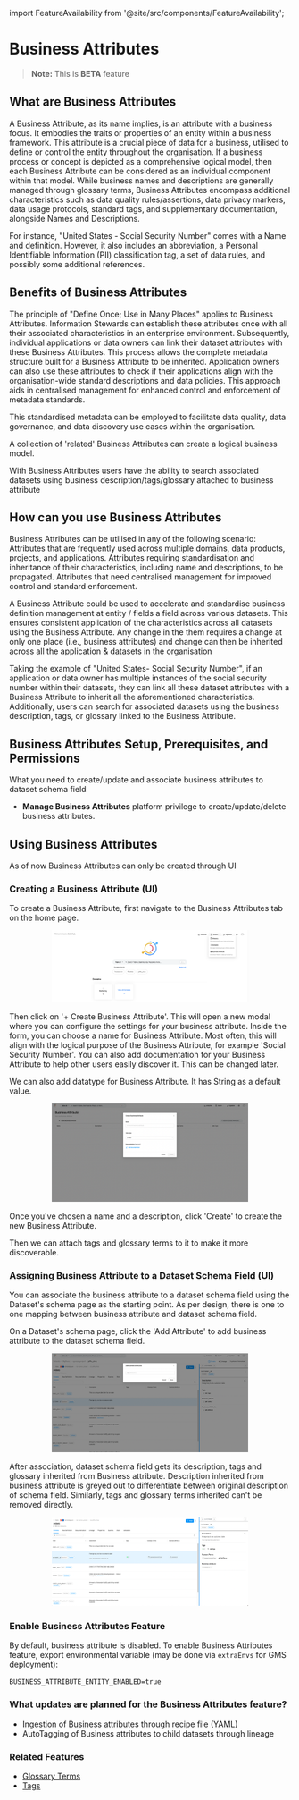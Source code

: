 import FeatureAvailability from '@site/src/components/FeatureAvailability';

# Business Attributes

<FeatureAvailability ossOnly />

>**Note:** This is <b>BETA</b> feature

## What are Business Attributes
A Business Attribute, as its name implies, is an attribute with a business focus. It embodies the traits or properties of an entity within a business framework. This attribute is a crucial piece of data for a business, utilised to define or control the entity throughout the organisation. If a business process or concept is depicted as a comprehensive logical model, then each Business Attribute can be considered as an individual component within that model. While business names and descriptions are generally managed through glossary terms, Business Attributes encompass additional characteristics such as data quality rules/assertions, data privacy markers, data usage protocols, standard tags, and supplementary documentation, alongside Names and Descriptions.

For instance, "United States - Social Security Number" comes with a Name and definition. However, it also includes an abbreviation, a Personal Identifiable Information (PII) classification tag, a set of data rules, and possibly some additional references.

## Benefits of Business Attributes
The principle of "Define Once; Use in Many Places" applies to Business Attributes. Information Stewards can establish these attributes once with all their associated characteristics in an enterprise environment. Subsequently, individual applications or data owners can link their dataset attributes with these Business Attributes. This process allows the complete metadata structure built for a Business Attribute to be inherited. Application owners can also use these attributes to check if their applications align with the organisation-wide standard descriptions and data policies. This approach aids in centralised management for enhanced control and enforcement of metadata standards.

This standardised metadata can be employed to facilitate data quality, data governance, and data discovery use cases within the organisation.

A collection of 'related' Business Attributes can create a logical business model.

With Business Attributes users have the ability to search associated datasets using business description/tags/glossary attached to business attribute
## How can you use Business Attributes
Business Attributes can be utilised in any of the following scenario:
Attributes that are frequently used across multiple domains, data products, projects, and applications.
Attributes requiring standardisation and inheritance of their characteristics, including name and descriptions, to be propagated.
Attributes that need centralised management for improved control and standard enforcement.

A Business Attribute could be used to accelerate and standardise business definition management at entity / fields a field across various datasets. This ensures consistent application of the characteristics across all datasets using the Business Attribute. Any change in the them requires a change at only one place (i.e., business attributes) and change can then be inherited across all the application & datasets in the organisation

Taking the example of "United States- Social Security Number", if an application or data owner  has multiple instances of the social security number within their datasets, they can link all these dataset attributes with a Business Attribute to inherit all the aforementioned characteristics. Additionally, users can search for associated datasets using the business description, tags, or glossary linked to the Business Attribute.

## Business Attributes Setup, Prerequisites, and Permissions
What you need to create/update and associate business attributes to dataset schema field

* **Manage Business Attributes** platform privilege to create/update/delete business attributes.

## Using Business Attributes
As of now Business Attributes can only be created through UI

### Creating a Business Attribute (UI)
To create a Business Attribute, first navigate to the Business Attributes tab on the home page.

<p align="center">
  <img width="70%"  src="https://raw.githubusercontent.com/datahub-project/static-assets/88472958703d5e9236f71bb457c1acd481d123af/imgs/business_attributes/businessattribute-tab.png"/>
</p>

Then click on '+ Create Business Attribute'.
This will open a new modal where you can configure the settings for your business attribute. Inside the form, you can choose a name for Business Attribute. Most often, this will align with the logical purpose of the Business Attribute, 
for example 'Social Security Number'. You can also add documentation for your Business Attribute to help other users easily discover it. This can be changed later. 

We can also add datatype for Business Attribute. It has String as a default value.

<p align="center">
  <img width="70%"  src="https://raw.githubusercontent.com/datahub-project/static-assets/88472958703d5e9236f71bb457c1acd481d123af/imgs/business_attributes/businessattribute-create.png"/>
</p>

Once you've chosen a name and a description, click 'Create' to create the new Business Attribute.

Then we can attach tags and glossary terms to it to make it more discoverable.

### Assigning Business Attribute to a Dataset Schema Field (UI)
You can associate the business attribute to a dataset schema field using the Dataset's schema page as the starting point. As per design, there is one to one mapping between business attribute and dataset schema field.

On a Dataset's schema page, click the 'Add Attribute' to add business attribute to the dataset schema field.

<p align="center">
  <img width="70%"  src="https://raw.githubusercontent.com/datahub-project/static-assets/88472958703d5e9236f71bb457c1acd481d123af/imgs/business_attributes/businessattribute-associate-datasetschemafield.png"/>
</p>

After association, dataset schema field gets its description, tags and glossary inherited from Business attribute. 
Description inherited from business attribute is greyed out to differentiate between original description of schema field. Similarly, tags and glossary terms inherited can't be removed directly.

<p align="center">
  <img width="70%"  src="https://raw.githubusercontent.com/datahub-project/static-assets/88472958703d5e9236f71bb457c1acd481d123af/imgs/business_attributes/dataset-inherits-businessattribute-properties.png"/>
</p>

### Enable Business Attributes Feature
By default, business attribute is disabled. To enable Business Attributes feature, export environmental variable 
(may be done via `extraEnvs` for GMS deployment):
```shell
BUSINESS_ATTRIBUTE_ENTITY_ENABLED=true
```

### What updates are planned for the Business Attributes feature?

- Ingestion of Business attributes through recipe file (YAML)
- AutoTagging of Business attributes to child datasets through lineage

### Related Features
* [Glossary Terms](./glossary/business-glossary.md)
* [Tags](./tags.md)